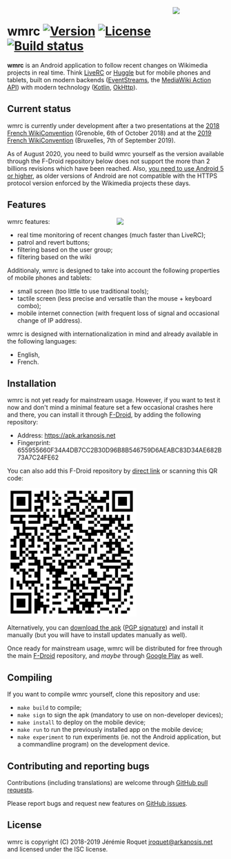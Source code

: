 <img src="https://upload.wikimedia.org/wikipedia/commons/thumb/c/c8/Wmrc_logo.svg/1182px-Wmrc_logo.svg.png" align="right" width="120px">

# wmrc [![Version](https://img.shields.io/badge/version-v0.1.0--dev-orange.svg)](https://semver.org/spec/v2.0.0.html) [![License](https://img.shields.io/badge/license-ISC-blue.svg)](/LICENSE) [![Build status](https://travis-ci.org/Arkanosis/wmrc.svg?branch=master)](https://travis-ci.org/Arkanosis/wmrc)

**wmrc** is an Android application to follow recent changes on Wikimedia projects in real time. Think [LiveRC](https://fr.wikipedia.org/wiki/Wikip%C3%A9dia:LiveRC/Documentation/fr) or [Huggle](https://en.wikipedia.org/wiki/Wikipedia:Huggle) but for mobile phones and tablets, built on modern backends ([EventStreams](https://wikitech.wikimedia.org/wiki/EventStreams), the [MediaWiki Action API](https://www.mediawiki.org/wiki/API:Main_page)) with modern technology ([Kotlin](https://kotlinlang.org/), [OkHttp](http://square.github.io/okhttp/)).

## Current status

wmrc is currently under development after a two presentations at the [2018 French WikiConvention](https://meta.wikimedia.org/wiki/WikiConvention_francophone/2018) (Grenoble, 6th of October 2018) and at the [2019 French WikiConvention](https://meta.wikimedia.org/wiki/WikiConvention_francophone/2019) (Bruxelles, 7th of September 2019).

As of August 2020, you need to build wmrc yourself as the version available through the F-Droid repository below does not support the more than 2 billions revisions which have been reached. Also, [you need to use Android 5 or higher](https://github.com/Arkanosis/wmrc/issues/23), as older versions of Android are not compatible with the HTTPS protocol version enforced by the Wikimedia projects these days.

## Features

<img src="https://upload.wikimedia.org/wikipedia/commons/8/86/Wmrc_0.1.0-dev.1.png" align="right" width="250px">

wmrc features:
 * real time monitoring of recent changes (much faster than LiveRC);
 * patrol and revert buttons;
 * filtering based on the user group;
 * filtering based on the wiki
 
Additionaly, wmrc is designed to take into account the following properties of mobile phones and tablets:
 * small screen (too little to use traditional tools);
 * tactile screen (less precise and versatile than the mouse + keyboard combo);
 * mobile internet connection (with frequent loss of signal and occasional change of IP address).
 
wmrc is designed with internationalization in mind and already available in the following languages:
 * English,
 * French.

## Installation

wmrc is not yet ready for mainstream usage. However, if you want to test it now and don't mind a minimal feature set a few occasional crashes here and there, you can install it through [F-Droid](https://f-droid.org/), by adding the following repository:

 * Address: https://apk.arkanosis.net
 * Fingerprint: 655955660F34A4DB7CC2B30D96B8B546759D6AEABC83D34AE682B73A7C24FE62
 
You can also add this F-Droid repository by [direct link](https://apk.arkanosis.net/fdroid/repo?fingerprint=655955660F34A4DB7CC2B30D96B8B546759D6AEABC83D34AE682B73A7C24FE62) or scanning this QR code:

![wmrc F-Droid repository QR code](/images/fdroid-qr.png?raw=true)
 
Alternatively, you can [download the apk](https://apk.arkanosis.net/fdroid/repo/wmrc.apk) ([PGP signature](https://apk.arkanosis.net/fdroid/repo/wmrc.apk.asc)) and install it manually (but you will have to install updates manually as well).

Once ready for mainstream usage, wmrc will be distributed for free through the main [F-Droid](https://f-droid.org/) repository, and *maybe* through [Google Play](https://play.google.com/store) as well.

## Compiling

If you want to compile wmrc yourself, clone this repository and use:
 * `make build` to compile;
 * `make sign` to sign the apk (mandatory to use on non-developer devices);
 * `make install` to deploy on the mobile device;
 * `make run` to run the previously installed app on the mobile device;
 * `make experiment` to run experiments (ie. not the Android application, but a commandline program) on the development device.

## Contributing and reporting bugs

Contributions (including translations) are welcome through [GitHub pull requests](https://github.com/Arkanosis/wmrc/pulls).

Please report bugs and request new features on [GitHub issues](https://github.com/Arkanosis/wmrc/issues).

## License

wmrc is copyright (C) 2018-2019 Jérémie Roquet <jroquet@arkanosis.net> and licensed under the ISC license.
